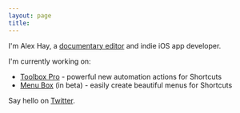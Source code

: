 ```yaml
---
layout: page
title:
---
```


I'm Alex Hay, a [documentary editor](https://www.alexhay.tv) and indie iOS app developer.

I'm currently working on:

* [Toolbox Pro](https://toolboxpro.app) - powerful new automation actions for Shortcuts
* [Menu Box](https://testflight.apple.com/join/aMJxldvJ) (in beta) - easily create beautiful menus for Shortcuts

Say hello on [Twitter](https://twitter.com/mralexhay).
